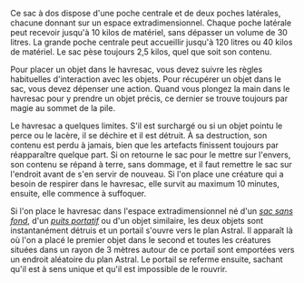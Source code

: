 Ce sac à dos dispose d'une poche centrale et de deux poches latérales, chacune donnant sur un espace extradimensionnel. Chaque poche latérale peut recevoir jusqu'à 10 kilos de matériel, sans dépasser un volume de 30 litres. La grande poche centrale peut accueillir jusqu'à 120 litres ou 40 kilos de matériel. Le sac pèse toujours 2,5 kilos, quel que soit son contenu.

Pour placer un objet dans le havresac, vous devez suivre les règles habituelles d'interaction avec les objets. Pour récupérer un objet dans le sac, vous devez dépenser une action. Quand vous plongez la main dans le havresac pour y prendre un objet précis, ce dernier se trouve toujours par magie au sommet de la pile.

Le havresac a quelques limites. S'il est surchargé ou si un objet pointu le perce ou le lacère, il se déchire et il est détruit. À sa destruction, son contenu est perdu à jamais, bien que les artefacts finissent toujours par réapparaître quelque part. Si on retourne le sac pour le mettre sur l'envers, son contenu se répand à terre, sans dommage, et il faut remettre le sac sur l'endroit avant de s'en servir de nouveau. Si l'on place une créature qui a besoin de respirer dans le havresac, elle survit au maximum 10 minutes, ensuite, elle commence à suffoquer.

Si l'on place le havresac dans l'espace extradimensionnel né d'un [_sac sans fond_](/liste-objets-magiques/sac-sans-fond/), d'un [_puits portatif_](/liste-objets-magiques/puits-portatif/) ou d'un objet similaire, les deux objets sont instantanément détruis et un portail s'ouvre vers le plan Astral. Il apparaît là où l'on a placé le premier objet dans le second et toutes les créatures situées dans un rayon de 3 mètres autour de ce portail sont emportées vers un endroit aléatoire du plan Astral. Le portail se referme ensuite, sachant qu'il est à sens unique et qu'il est impossible de le rouvrir.
